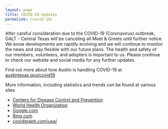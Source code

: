 ```yaml
---
layout: page
title: COVID-19 Updates
permalink: /covid-19/
---
```


After careful consideration due to the COVID-19 (Coronavirus) outbreak,
GALT - Central Texas will be canceling all Meet & Greets until further notice.
We know developments are rapidly evolving and we will continue to monitor the news and stay
flexible with our future plans. The health and safety of our members, volunteers, and
adopters is important to us. Please continue to check our website and social media for any
further updates.

Find out more about how Austin is handling COVID-19 at [austintexas.gov/covid19](http://austintexas.gov/covid19)

More information, including statistics and trends can be found at various sites

- [Centers for Disease Control and Prevention](https://www.cdc.gov/coronavirus/2019-nCoV/index.html)
- [World Health Organization](https://www.who.int/emergencies/diseases/novel-coronavirus-2019)
- [Google.com](https://www.google.com/intl/en_us/covid19/)
- [Bing.com](https://www.bing.com/covid/local/unitedstates)
- [covidgraph.com/usa/](https://covidgraph.com/usa/)
